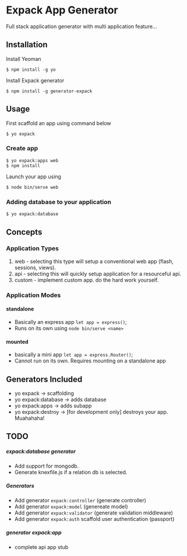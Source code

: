 # Expack App Generator

Full stack application generator with multi application feature...

## Installation

Install Yeoman

    $ npm install -g yo
    
Install Expack generator

    $ npm install -g generator-expack
    
## Usage

First scaffold an app using command below
    
    $ yo expack
    
### Create app

    $ yo expack:apps web
    $ npm install
    
Launch your app using

    $ node bin/serve web
    
### Adding database to your application

    $ yo expack:database
    
## Concepts

### Application Types

1. web - selecting this type will setup a conventional web app (flash, sessions, views).
2. api - selecting this will quickly setup application for a resourceful api.
3. custom - implement custom app. do the hard work yourself.

### Application Modes

#### standalone 

- Basically an express app `let app = express()`;
- Runs on its own using `node bin/serve <name>`

#### mounted 

- basically a mini app `let app = express.Router()`;
- Cannot run on its own. Requires mounting on a standalone app

## Generators Included

- yo expack -> scaffolding
- yo expack:database -> adds database
- yo expack:apps -> adds subapp
- yo expack:destroy -> [for development only] destroys your app. Muahahaha! 

## TODO

##### expack:database generator

- Add support for mongodb.
- Generate knexfile.js if a relation db is selected.

##### Generators

- Add generator `expack:controller` (generate controller)
- Add generator `expack:model` (genereate model)
- Add generator `expack:validator` (generate validation middleware)
- Add generator `expack:auth` scaffold user authentication (passport)

##### generator expack:app 

- complete api app stub
